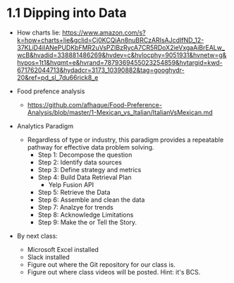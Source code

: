 # 1.1 Dipping into Data

* How charts lie: <https://www.amazon.com/s?k=how+charts+lie&gclid=Cj0KCQiAn8nuBRCzARIsAJcdIfND_12-37KLiD4iIANePUDKbFMR2uVsPZIBzRycA7CR5RDoX2ieVxgaAiBrEALw_wcB&hvadid=338881486269&hvdev=c&hvlocphy=9051931&hvnetw=g&hvpos=1t1&hvqmt=e&hvrand=7879369455023254859&hvtargid=kwd-671762044713&hydadcr=3173_10390882&tag=googhydr-20&ref=pd_sl_7du66rick8_e>

* Food prefence analysis
   * <https://github.com/afhaque/Food-Preference-Analysis/blob/master/1-Mexican_vs_Italian/ItalianVsMexican.md>

* Analytics Paradigm
  * Regardless of type or industry, this paradigm provides a repeatable pathway for effective data problem solving.
    * Step 1: Decompose the question
    * Step 2: Identify data sources
    * Step 3: Define strategy and metrics
    * Step 4: Build Data Retrieval Plan
      * Yelp Fusion API
    * Step 5: Retrieve the Data
    * Step 6: Assemble and clean the data
    * Step 7: Analzye for trends
    * Step 8: Acknowledge Limitations
    * Step 9: Make the  or Tell the Story.

* By next class:
  * Microsoft Excel installed
  * Slack installed
  * Figure out where the Git repository for our class is.
  * Figure out where class videos will be posted. Hint: it's BCS.